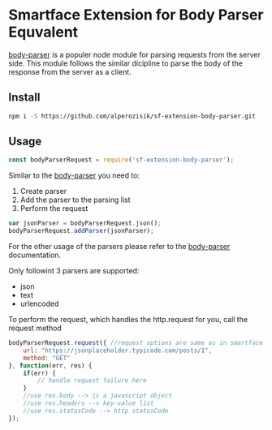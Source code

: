 # Smartface Extension for Body Parser Equvalent #

[body-parser](https://www.npmjs.com/package/body-parser) is a populer node module for parsing requests from the server side.
This module follows the similar dicipline to parse the body of the response from the server as a client.

## Install ##
```sh
npm i -S https://github.com/alperozisik/sf-extension-body-parser.git
```

## Usage ##
```javascript
const bodyParserRequest = require('sf-extension-body-parser');
```
Similar to the [body-parser](https://www.npmjs.com/package/body-parser) you need to:
1. Create parser
2. Add the parser to the parsing list
3. Perform the request

```javascript
var jsonParser = bodyParserRequest.json();
bodyParserRequest.addParser(jsonParser);
```
For the other usage of the parsers please refer to the [body-parser](https://www.npmjs.com/package/body-parser) documentation.

Only followint 3 parsers are supported:
- json
- text
- urlencoded


To perform the request, which handles the http.request for you, call the request method
```javascript
bodyParserRequest.request({ //request options are same as in smartface http.request
    url: "https://jsonplaceholder.typicode.com/posts/1",
    method: "GET"
}, function(err, res) {
    if(err) {
        // handle request failure here
    }
    //use res.body --> is a javascript object
    //use res.headers --> key-value list
    //use res.statusCode --> http statusCode
});
```






